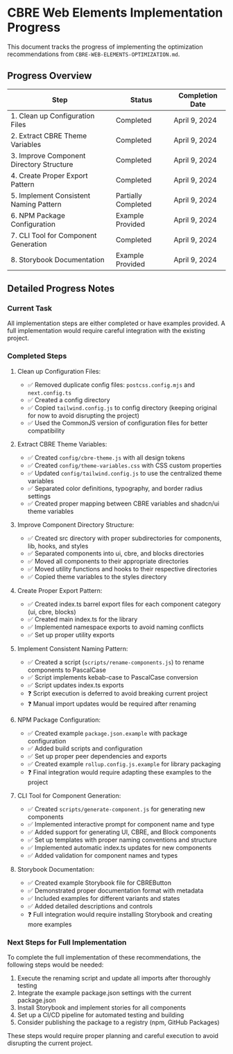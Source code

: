 # CBRE Web Elements Implementation Progress

This document tracks the progress of implementing the optimization recommendations from `CBRE-WEB-ELEMENTS-OPTIMIZATION.md`.

## Progress Overview

| Step | Status | Completion Date |
|------|--------|----------------|
| 1. Clean up Configuration Files | Completed | April 9, 2024 |
| 2. Extract CBRE Theme Variables | Completed | April 9, 2024 |
| 3. Improve Component Directory Structure | Completed | April 9, 2024 |
| 4. Create Proper Export Pattern | Completed | April 9, 2024 |
| 5. Implement Consistent Naming Pattern | Partially Completed | April 9, 2024 |
| 6. NPM Package Configuration | Example Provided | April 9, 2024 |
| 7. CLI Tool for Component Generation | Completed | April 9, 2024 |
| 8. Storybook Documentation | Example Provided | April 9, 2024 |

## Detailed Progress Notes

### Current Task
All implementation steps are either completed or have examples provided. A full implementation would require careful integration with the existing project.

### Completed Steps
1. Clean up Configuration Files:
   - ✅ Removed duplicate config files: `postcss.config.mjs` and `next.config.ts`
   - ✅ Created a config directory
   - ✅ Copied `tailwind.config.js` to config directory (keeping original for now to avoid disrupting the project)
   - ✅ Used the CommonJS version of configuration files for better compatibility

2. Extract CBRE Theme Variables:
   - ✅ Created `config/cbre-theme.js` with all design tokens
   - ✅ Created `config/theme-variables.css` with CSS custom properties
   - ✅ Updated `config/tailwind.config.js` to use the centralized theme variables
   - ✅ Separated color definitions, typography, and border radius settings
   - ✅ Created proper mapping between CBRE variables and shadcn/ui theme variables

3. Improve Component Directory Structure:
   - ✅ Created src directory with proper subdirectories for components, lib, hooks, and styles
   - ✅ Separated components into ui, cbre, and blocks directories
   - ✅ Moved all components to their appropriate directories
   - ✅ Moved utility functions and hooks to their respective directories
   - ✅ Copied theme variables to the styles directory

4. Create Proper Export Pattern:
   - ✅ Created index.ts barrel export files for each component category (ui, cbre, blocks)
   - ✅ Created main index.ts for the library
   - ✅ Implemented namespace exports to avoid naming conflicts
   - ✅ Set up proper utility exports

5. Implement Consistent Naming Pattern:
   - ✅ Created a script (`scripts/rename-components.js`) to rename components to PascalCase
   - ✅ Script implements kebab-case to PascalCase conversion
   - ✅ Script updates index.ts exports
   - ❓ Script execution is deferred to avoid breaking current project
   - ❓ Manual import updates would be required after renaming

6. NPM Package Configuration:
   - ✅ Created example `package.json.example` with package configuration
   - ✅ Added build scripts and configuration
   - ✅ Set up proper peer dependencies and exports
   - ✅ Created example `rollup.config.js.example` for library packaging
   - ❓ Final integration would require adapting these examples to the project

7. CLI Tool for Component Generation:
   - ✅ Created `scripts/generate-component.js` for generating new components
   - ✅ Implemented interactive prompt for component name and type
   - ✅ Added support for generating UI, CBRE, and Block components
   - ✅ Set up templates with proper naming conventions and structure
   - ✅ Implemented automatic index.ts updates for new components
   - ✅ Added validation for component names and types

8. Storybook Documentation:
   - ✅ Created example Storybook file for CBREButton
   - ✅ Demonstrated proper documentation format with metadata
   - ✅ Included examples for different variants and states
   - ✅ Added detailed descriptions and controls
   - ❓ Full integration would require installing Storybook and creating more examples

### Next Steps for Full Implementation
To complete the full implementation of these recommendations, the following steps would be needed:

1. Execute the renaming script and update all imports after thoroughly testing
2. Integrate the example package.json settings with the current package.json
3. Install Storybook and implement stories for all components
4. Set up a CI/CD pipeline for automated testing and building
5. Consider publishing the package to a registry (npm, GitHub Packages)

These steps would require proper planning and careful execution to avoid disrupting the current project. 